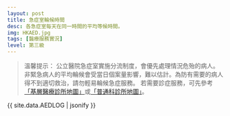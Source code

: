 ```yaml
---
layout: post
title: 急症室輪候時間
desc: 各急症室每天在同一時間的平均等候時間。
img: HKAED.jpg
tags: [醫療服務實況]
level: 第三級
---
```


> 溫馨提示：
> 公立醫院急症室實施分流制度，會優先處理情況危殆的病人。非緊急病人的平均輪候會受當日個案量影響，難以估計。為防有需要的病人得不到適切救治，請勿輕易輪候急症服務。
> 若需要診症服務，可先參考[「基層醫療診所地圖」](../PC-Doctor-List/)或[「普通科診所地圖」](../GOPC-List/)。

<script src="https://cdnjs.cloudflare.com/ajax/libs/jquery/3.1.0/jquery.min.js"></script>
<script src="https://cdnjs.cloudflare.com/ajax/libs/jquery-sheetrock/1.1.4/dist/sheetrock.min.js"></script>
<script src="https://cdnjs.cloudflare.com/ajax/libs/moment.js/2.20.1/moment.min.js"></script>
<script src="https://cdnjs.cloudflare.com/ajax/libs/moment.js/2.20.1/locale/zh-hk.js"></script>
<script src="https://cdnjs.cloudflare.com/ajax/libs/Chart.js/2.7.1/Chart.js"></script>

<div id="charts">
</div>
<div id="hidden-charts" style="display: none;">
	<div id="chart-container" style="position: relative; height:200px;"><canvas id="chart" height="300" width="600"></canvas></div>
</div>
  
<script>  
  //update chart 
    function createMatrix(N, M) {
    var matrix = new Array(N); // Array with initial size of N, not fixed!

    for (var i = 0; i < N; ++i) {
        matrix[i] = new Array(M);
    }

    return matrix;
}
function parseDate(dateString){
	return moment(dateString,'H','en');
}
     
      var labels = [];
      var dataMap = createMatrix(20,24);
	

		var ctx = document.getElementById("chart").getContext("2d");
		var cfg = {
			type: 'bar',
			options: {
                responsive: true,		
		maintainAspectRatio: false,
                title:{
                    display:true,
                    text:'急症科輪候時間 \n Accident and Emergency Department Waiting Time'
                },
		  
		 tooltips: {
					mode: 'index',
					callbacks: {
						// Use the footer callback to display the sum of the items showing in the tooltip
						footer: function(tooltipItems, data) {
							var sum = 0;
							
							return 'Sum: ' + sum;
						},
					},
					footerFontStyle: 'normal'
				},
				scales: {
					xAxes: [{
						distribution: 'series',
						time: {
							parser: null
						}
					}],
					yAxes: [{
						scaleLabel: {
							display: true,
							labelString: '預計等候時間（小時）'
						},
						ticks: {
          min: 0,
          max: 8,
          fixedStepSize: 2
        }
					}]
				}
			}
		};
    function updateChart(error, options, response) {
      if (!response.rows){
      	return;
      }
      for (var i = 1; i < response.rows.length; i++) {
      	for (var j=0; j < response.rows[i].cellsArray.length; j++){
		if (j==0){
        		labels.push(response.rows[i].cellsArray[0]);
		} else {
			dataMap[j-1][i-1] = response.rows[i].cellsArray[j];
		}
	}
      }
      
      console.log(dataMap)
      
      for (var i=0; i < 19; i++){
      
      var itm = document.getElementById("chart-container");
      var clone = itm.cloneNode(true);
      clone.id = "clone";
      var newClone = document.getElementById("charts").appendChild(clone);
      var chart = new Chart(newClone.firstChild.getContext("2d"), JSON.parse(JSON.stringify(cfg)));
      chart.config.options.scales.xAxes[0].time.parser = parseDate;
        chart.config.data = {};
	chart.config.data.datasets = new Array(1);
        chart.config.data.datasets[0] = {};
      	chart.config.data.datasets[0].data = dataMap[i];
      	chart.config.data.datasets[0].label = response.rows[0].cellsArray[i+1];  
      	chart.config.data.datasets[0].type = 'bar';
      chart.config.data.labels = labels;
      
      chart.update();
      
      }
		}

    var mySpreadsheet = 'https://docs.google.com/spreadsheets/d/1gMSLNwy160WN4kFq1kwNY1k0gEmwaQ_yfQG4MeXlaa0/edit#gid=0';
    sheetrock({
      url: mySpreadsheet,
      callback: updateChart
    }); 
</script>
 
{{ site.data.AEDLOG | jsonify }}
